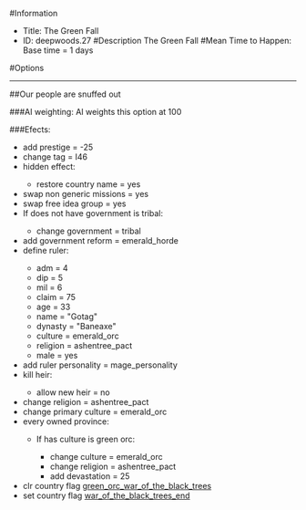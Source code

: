 #Information
 - Title: The Green Fall
 - ID: deepwoods.27
#Description
The Green Fall
#Mean Time to Happen:
Base time = 1 days

#Options

___
##Our people are snuffed out

###AI weighting:
AI weights this option at 100


###Efects:<ul><li>add prestige = -25</li><li>change tag = I46</li><li>hidden effect:</li><ul><li>restore country name = yes</li></ul><li>swap non generic missions = yes</li><li>swap free idea group = yes</li><li>If does not have government is tribal:</li><ul><li>change government = tribal</li></ul><li>add government reform = emerald_horde</li><li>define ruler:</li><ul><li>adm = 4</li><li>dip = 5</li><li>mil = 6</li><li>claim = 75</li><li>age = 33</li><li>name = "Gotag"</li><li>dynasty = "Baneaxe"</li><li>culture = emerald_orc</li><li>religion = ashentree_pact</li><li>male = yes</li></ul><li>add ruler personality = mage_personality</li><li>kill heir:</li><ul><li>allow new heir = no</li></ul><li>change religion = ashentree_pact</li><li>change primary culture = emerald_orc</li><li>every owned province:</li><ul><li>If has culture is green orc:</li><ul><li>change culture = emerald_orc</li><li>change religion = ashentree_pact</li><li>add devastation = 25</li></ul></ul><li>clr country flag [green_orc_war_of_the_black_trees](../flags/green_orc_war_of_the_black_trees.md)</li><li>set country flag [war_of_the_black_trees_end](../flags/war_of_the_black_trees_end.md)</li></ul>
